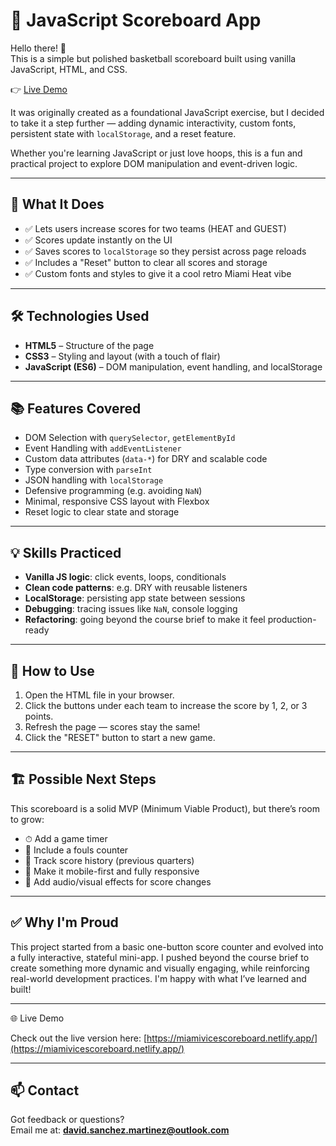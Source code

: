 # 🏀 JavaScript Scoreboard App

Hello there! 👋  
This is a simple but polished basketball scoreboard built using vanilla JavaScript, HTML, and CSS. 

👉 [Live Demo](https://miamivicescoreboard.netlify.app/)

It was originally created as a foundational JavaScript exercise, but I decided to take it a step further — adding dynamic interactivity, custom fonts, persistent state with `localStorage`, and a reset feature.

Whether you're learning JavaScript or just love hoops, this is a fun and practical project to explore DOM manipulation and event-driven logic.

---

## 🚀 What It Does

- ✅ Lets users increase scores for two teams (HEAT and GUEST)
- ✅ Scores update instantly on the UI
- ✅ Saves scores to `localStorage` so they persist across page reloads
- ✅ Includes a "Reset" button to clear all scores and storage
- ✅ Custom fonts and styles to give it a cool retro Miami Heat vibe

---

## 🛠️ Technologies Used

- **HTML5** – Structure of the page
- **CSS3** – Styling and layout (with a touch of flair)
- **JavaScript (ES6)** – DOM manipulation, event handling, and localStorage

---

## 📚 Features Covered

- DOM Selection with `querySelector`, `getElementById`
- Event Handling with `addEventListener`
- Custom data attributes (`data-*`) for DRY and scalable code
- Type conversion with `parseInt`
- JSON handling with `localStorage`
- Defensive programming (e.g. avoiding `NaN`)
- Minimal, responsive CSS layout with Flexbox
- Reset logic to clear state and storage

---

## 💡 Skills Practiced

- **Vanilla JS logic**: click events, loops, conditionals
- **Clean code patterns**: e.g. DRY with reusable listeners
- **LocalStorage**: persisting app state between sessions
- **Debugging**: tracing issues like `NaN`, console logging
- **Refactoring**: going beyond the course brief to make it feel production-ready

---

## 🧪 How to Use

1. Open the HTML file in your browser.
2. Click the buttons under each team to increase the score by 1, 2, or 3 points.
3. Refresh the page — scores stay the same!
4. Click the "RESET" button to start a new game.

---

## 🏗️ Possible Next Steps

This scoreboard is a solid MVP (Minimum Viable Product), but there’s room to grow:

- ⏱ Add a game timer
- 🎯 Include a fouls counter
- 🧮 Track score history (previous quarters)
- 📱 Make it mobile-first and fully responsive
- 💾 Add audio/visual effects for score changes

---

## ✅ Why I'm Proud

This project started from a basic one-button score counter and evolved into a fully interactive, stateful mini-app. I pushed beyond the course brief to create something more dynamic and visually engaging, while reinforcing real-world development practices. I'm happy with what I’ve learned and built!

---

🌐 Live Demo

Check out the live version here: [https://miamivicescoreboard.netlify.app/](https://miamivicescoreboard.netlify.app/)

---

## 📫 Contact

Got feedback or questions?  
Email me at: **david.sanchez.martinez@outlook.com**
